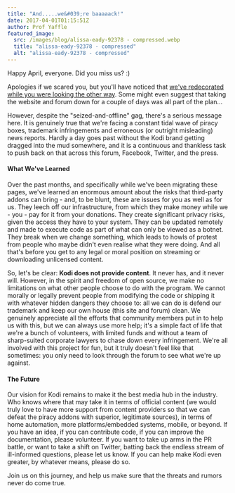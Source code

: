 ```yaml
---
title: "And.....we&#039;re baaaaack!"
date: 2017-04-01T01:15:51Z
author: Prof Yaffle
featured_image:
  src: /images/blog/alissa-eady-92378 - compressed.webp
  title: "alissa-eady-92378 - compressed"
  alt: "alissa-eady-92378 - compressed"
---
```


Happy April, everyone. Did you miss us? :)

Apologies if we scared you, but you'll have noticed that [we've redecorated while you were looking the other way](/article/we-have-new-website). Some might even suggest that taking the website and forum down for a couple of days was all part of the plan...

However, despite the "seized-and-offline" gag, there's a serious message here. It is genuinely true that we're facing a constant tidal wave of piracy boxes, trademark infringements and erroneous (or outright misleading) news reports. Hardly a day goes past without the Kodi brand getting dragged into the mud somewhere, and it is a continuous and thankless task to push back on that across this forum, Facebook, Twitter, and the press.

#### What We've Learned

Over the past months, and specifically while we've been migrating these pages, we've learned an enormous amount about the risks that third-party addons can bring - and, to be blunt, these are issues for you as well as for us. They leech off our infrastructure, from which they make money while we - you - pay for it from your donations. They create significant privacy risks, given the access they have to your system. They can be updated remotely and made to execute code as part of what can only be viewed as a botnet. They break when we change something, which leads to howls of protest from people who maybe didn't even realise what they were doing. And all that's before you get to any legal or moral position on streaming or downloading unlicensed content.

So, let's be clear: **Kodi does not provide content**. It never has, and it never will. However, in the spirit and freedom of open source, we make no limitations on what other people choose to do with the program. We cannot morally or legally prevent people from modifying the code or shipping it with whatever hidden dangers they choose to: all we can do is defend our trademark and keep our own house (this site and forum) clean. We genuinely appreciate all the efforts that community members put in to help us with this, but we can always use more help; it's a simple fact of life that we're a bunch of volunteers, with limited funds and without a team of sharp-suited corporate lawyers to chase down every infringement. We're all involved with this project for fun, but it truly doesn't feel like that sometimes: you only need to look through the forum to see what we're up against.

#### The Future

Our vision for Kodi remains to make it the best media hub in the industry. Who knows where that may take it in terms of official content (we would truly love to have more support from content providers so that we can defeat the piracy addons with superior, legitimate sources), in terms of home automation, more platforms/embedded systems, mobile, or beyond. If you have an idea, if you can contribute code, if you can improve the documentation, please volunteer. If you want to take up arms in the PR battle, or want to take a shift on Twitter, batting back the endless stream of ill-informed questions, please let us know. If you can help make Kodi even greater, by whatever means, please do so.

Join us on this journey, and help us make sure that the threats and rumors never do come true.
